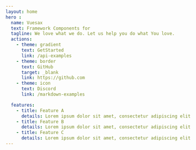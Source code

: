 ```yaml
---
layout: home
hero : 
  name: Vuesax
  text: Framework Components for 
  tagline: We love what we do. Let us help you do what You love.
  actions:
    - theme: gradient
      text: GetStarted
      link: /api-examples
    - theme: border
      text: GitHub
      target: _blank
      link: https://github.com
    - theme: icon
      text: Discord
      link: /markdown-examples

  features:
    - title: Feature A
      details: Lorem ipsum dolor sit amet, consectetur adipiscing elit
    - title: Feature B
      details: Lorem ipsum dolor sit amet, consectetur adipiscing elit
    - title: Feature C
      details: Lorem ipsum dolor sit amet, consectetur adipiscing elit
---
```



